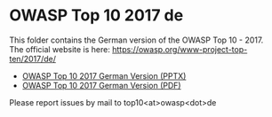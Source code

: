 # OWASP Top 10 2017 de

This folder contains the German version of the OWASP Top 10 - 2017.<br>
The official website is here: https://owasp.org/www-project-top-ten/2017/de/

* [OWASP Top 10 2017 German Version (PPTX)](https://github.com/OWASP/Top10/blob/master/2017/de/OWASP%20Top%2010-2017_de_V1.0.pptx)
* [OWASP Top 10 2017 German Version (PDF)](https://github.com/OWASP/Top10/blob/master/2017/de/OWASP%20Top%2010-2017_de_V1.0.pdf)

Please report issues by mail to top10\<at\>owasp\<dot\>de 
